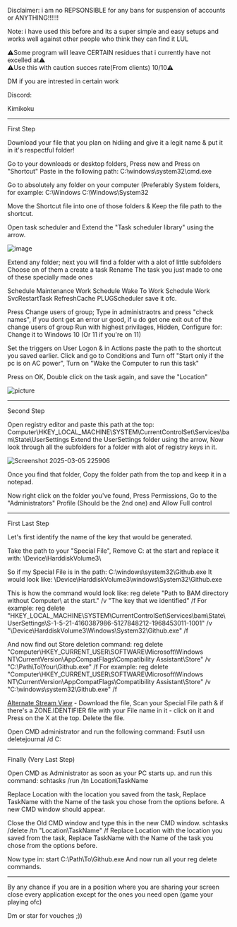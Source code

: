 Disclaimer: i am no REPSONSIBLE for any bans for suspension of accounts or ANYTHING!!!!!!

Note: i have used this before and its a super simple and easy setups and works well against other people who think they can find it LUL

⚠️Some program will leave CERTAIN residues that i currently have not excelled at⚠️                              
⚠️Use this with caution succes rate(From clients) 10/10⚠️

DM if you are intrested in certain work

Discord:

Kimikoku


-----------------------------------------------------------------------------------------

First Step

Download your file that you plan on hidiing and give it a legit name & put it in it's respectful folder!


Go to your downloads or desktop folders, Press new and Press on "Shortcut" 
Paste in the following path:
C:\windows\system32\cmd.exe


Go to absolutely any folder on your computer (Preferably System folders, for example:
C:\Windows
C:\Windows\System32

Move the Shortcut file into one of those folders & Keep the file path to the shortcut. 

Open task scheduler and Extend the "Task scheduler library" using the arrow.

![image](https://github.com/user-attachments/assets/bb5c4f73-476f-4e17-b4c7-1a1353d0bd32)

Extend any folder; next you will find a folder with a alot of little subfolders
Choose on of them a create a task
Rename The task you just made to one of these specially made ones

Schedule Maintenance Work
Schedule Wake To Work
Schedule Work
SvcRestartTask
RefreshCache
PLUGScheduler                     save it ofc.




Press Change users of group; Type in administraotrs and press "check names", if you dont get an error ur good, if u do get one exit out of the change users of group 
Run with highest privilages, Hidden, Configure for: Change it to Windows 10 (Or 11 if you're on 11) 

Set the triggers on User Logon & in Actions paste the path to the shortcut you saved earlier. 
Click and go to Conditions and Turn off "Start only if the pc is on AC power", Turn on "Wake the Computer to run this task" 

Press on OK, Double click on the task again, and save the "Location"





![picture](https://github.com/user-attachments/assets/af53cf93-b918-420e-abb7-a0f6b7c475bf)

----------------------------


Second Step 



Open registry editor and paste this path at the top:
Computer\HKEY_LOCAL_MACHINE\SYSTEM\CurrentControlSet\Services\bam\State\UserSettings
Extend the UserSettings folder using the arrow, Now look through all the subfolders for a folder with alot of registry keys in it.

![Screenshot 2025-03-05 225906](https://github.com/user-attachments/assets/74b7e788-71c1-4fed-9b60-a85b5954355f)

Once you find that folder, Copy the folder path from the top and keep it in a notepad. 

Now right click on the folder you've found, Press Permissions, Go to the "Administrators" Profile (Should be the 2nd one) and Allow Full control

----------------------------


First Last Step



Let's first identify the name of the key that would be generated.

Take the path to your "Special File", Remove C: at the start and replace it with: 
\Device\HarddiskVolume3\

So if my Special File is in the path:
C:\windows\system32\Github.exe
It would look like:
\Device\HarddiskVolume3\windows\System32\Github.exe

This is how the command would look like:
reg delete "Path to BAM directory without Computer\ at the start." /v "The key that we identified" /f 
For example: 
reg delete "HKEY_LOCAL_MACHINE\SYSTEM\CurrentControlSet\Services\bam\State\UserSettings\S-1-5-21-4160387986-5127848212-1968453011-1001" /v "\Device\HarddiskVolume3\Windows\System32\Github.exe" /f

And now find out Store deletion command:
reg delete "Computer\HKEY_CURRENT_USER\SOFTWARE\Microsoft\Windows NT\CurrentVersion\AppCompatFlags\Compatibility Assistant\Store" /v "C:\Path\To\Your\Github.exe" /f 
For example: 
reg delete "Computer\HKEY_CURRENT_USER\SOFTWARE\Microsoft\Windows NT\CurrentVersion\AppCompatFlags\Compatibility Assistant\Store" /v "C:\windows\system32\Github.exe" /f



[Alternate Stream View](https://www.majorgeeks.com/files/details/alternatestreamview.html) - Download the file, Scan your Special File path & if there's a ZONE.IDENTIFIER file with your File name in it - click on it and Press on the X at the top. Delete the file. 

Open CMD administrator and run the following command:
Fsutil usn deletejournal /d C: 


------------------------------------------------------


Finally (Very Last Step)



Open CMD as Administrator as soon as your PC starts up. 
and run this command: 
schtasks /run /tn Location\TaskName

Replace Location with the location you saved from the task, Replace TaskName with the Name of the task you chose from the options before. 
A new CMD window should appear.

Close the Old CMD window and type this in the new CMD window.
schtasks /delete /tn "Location\TaskName" /f
Replace Location with the location you saved from the task, Replace TaskName with the Name of the task you chose from the options before. 

Now type in: 
start C:\Path\To\Github.exe
And now run all your reg delete commands.

-----------------------------------

By any chance if you are in a position where you are sharing your screen close every application except for the ones you need open (game your playing ofc)

Dm or star for vouches ;))





